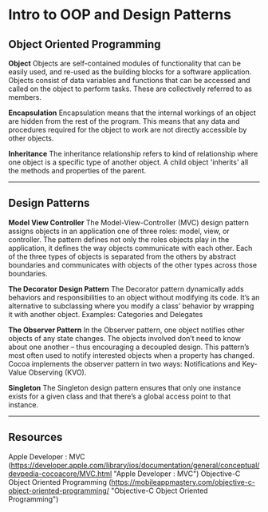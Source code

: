 Intro to OOP and Design Patterns
=========

Object Oriented Programming
--------

**Object**
Objects are self-contained modules of functionality that can be easily used, and re-used as the building blocks for a software application. Objects consist of data variables and functions that can be accessed and called on the object to perform tasks. These are collectively referred to as members.

**Encapsulation**
Encapsulation means that the internal workings of an object are hidden from the rest of the program. This means that any data and procedures required for the object to work are not directly accessible by other objects.

**Inheritance**
The inheritance relationship refers to kind of relationship where one object is a specific type of another object. A child object 'inherits' all the methods and properties of the parent.

* * *

Design Patterns
--------

**Model View Controller**
The Model-View-Controller (MVC) design pattern assigns objects in an application one of three roles: model, view, or controller. The pattern defines not only the roles objects play in the application, it defines the way objects communicate with each other. Each of the three types of objects is separated from the others by abstract boundaries and communicates with objects of the other types across those boundaries. 

**The Decorator Design Pattern**
The Decorator pattern dynamically adds behaviors and responsibilities to an object without modifying its code. It’s an alternative to subclassing where you modify a class’ behavior by wrapping it with another object. Examples: Categories and Delegates

**The Observer Pattern**
In the Observer pattern, one object notifies other objects of any state changes. The objects involved don’t need to know about one another – thus encouraging a decoupled design. This pattern’s most often used to notify interested objects when a property has changed. Cocoa implements the observer pattern in two ways: Notifications and Key-Value Observing (KVO).

**Singleton**
The Singleton design pattern ensures that only one instance exists for a given class and that there’s a global access point to that instance.


* * *

Resources
--------

Apple Developer : MVC (https://developer.apple.com/library/ios/documentation/general/conceptual/devpedia-cocoacore/MVC.html "Apple Developer : MVC")
Objective-C Object Oriented Programming (https://mobileappmastery.com/objective-c-object-oriented-programming/ "Objective-C Object Oriented Programming")


